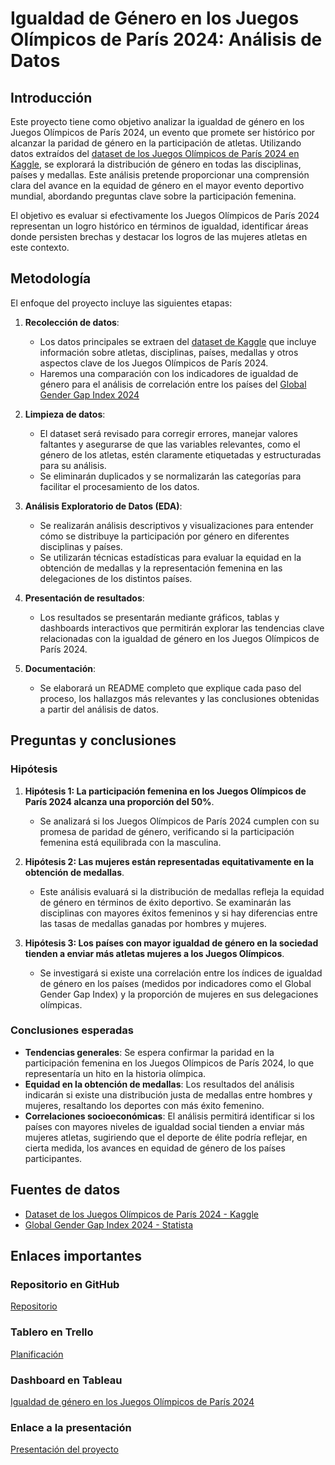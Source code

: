 # Igualdad de Género en los Juegos Olímpicos de París 2024: Análisis de Datos

## Introducción

Este proyecto tiene como objetivo analizar la igualdad de género en los Juegos Olímpicos de París 2024, un evento que promete ser histórico por alcanzar la paridad de género en la participación de atletas. Utilizando datos extraídos del [dataset de los Juegos Olímpicos de París 2024 en Kaggle](https://www.kaggle.com/datasets/piterfm/paris-2024-olympic-summer-games), se explorará la distribución de género en todas las disciplinas, países y medallas. Este análisis pretende proporcionar una comprensión clara del avance en la equidad de género en el mayor evento deportivo mundial, abordando preguntas clave sobre la participación femenina.

El objetivo es evaluar si efectivamente los Juegos Olímpicos de París 2024 representan un logro histórico en términos de igualdad, identificar áreas donde persisten brechas y destacar los logros de las mujeres atletas en este contexto.

## Metodología

El enfoque del proyecto incluye las siguientes etapas:

1. **Recolección de datos**: 
   - Los datos principales se extraen del [dataset de Kaggle](https://www.kaggle.com/datasets/piterfm/paris-2024-olympic-summer-games) que incluye información sobre atletas, disciplinas, países, medallas y otros aspectos clave de los Juegos Olímpicos de París 2024.
   - Haremos una comparación con los indicadores de igualdad de género para el análisis de correlación entre los países del [Global Gender Gap Index 2024](https://www.statista.com/statistics/244387/the-global-gender-gap-index/)
   
2. **Limpieza de datos**: 
   - El dataset será revisado para corregir errores, manejar valores faltantes y asegurarse de que las variables relevantes, como el género de los atletas, estén claramente etiquetadas y estructuradas para su análisis.
   - Se eliminarán duplicados y se normalizarán las categorías para facilitar el procesamiento de los datos.

3. **Análisis Exploratorio de Datos (EDA)**: 
   - Se realizarán análisis descriptivos y visualizaciones para entender cómo se distribuye la participación por género en diferentes disciplinas y países.
   - Se utilizarán técnicas estadísticas para evaluar la equidad en la obtención de medallas y la representación femenina en las delegaciones de los distintos países.

4. **Presentación de resultados**: 
   - Los resultados se presentarán mediante gráficos, tablas y dashboards interactivos que permitirán explorar las tendencias clave relacionadas con la igualdad de género en los Juegos Olímpicos de París 2024.

5. **Documentación**: 
   - Se elaborará un README completo que explique cada paso del proceso, los hallazgos más relevantes y las conclusiones obtenidas a partir del análisis de datos.

## Preguntas y conclusiones

### Hipótesis

1. **Hipótesis 1: La participación femenina en los Juegos Olímpicos de París 2024 alcanza una proporción del 50%**.
   - Se analizará si los Juegos Olímpicos de París 2024 cumplen con su promesa de paridad de género, verificando si la participación femenina está equilibrada con la masculina.

2. **Hipótesis 2: Las mujeres están representadas equitativamente en la obtención de medallas**.
   - Este análisis evaluará si la distribución de medallas refleja la equidad de género en términos de éxito deportivo. Se examinarán las disciplinas con mayores éxitos femeninos y si hay diferencias entre las tasas de medallas ganadas por hombres y mujeres.

3. **Hipótesis 3: Los países con mayor igualdad de género en la sociedad tienden a enviar más atletas mujeres a los Juegos Olímpicos**.
   - Se investigará si existe una correlación entre los índices de igualdad de género en los países (medidos por indicadores como el Global Gender Gap Index) y la proporción de mujeres en sus delegaciones olímpicas.

### Conclusiones esperadas

- **Tendencias generales**: Se espera confirmar la paridad en la participación femenina en los Juegos Olímpicos de París 2024, lo que representaría un hito en la historia olímpica.
- **Equidad en la obtención de medallas**: Los resultados del análisis indicarán si existe una distribución justa de medallas entre hombres y mujeres, resaltando los deportes con más éxito femenino.
- **Correlaciones socioeconómicas**: El análisis permitirá identificar si los países con mayores niveles de igualdad social tienden a enviar más mujeres atletas, sugiriendo que el deporte de élite podría reflejar, en cierta medida, los avances en equidad de género de los países participantes.

## Fuentes de datos

- [Dataset de los Juegos Olímpicos de París 2024 - Kaggle](https://www.kaggle.com/datasets/piterfm/paris-2024-olympic-summer-games)
- [Global Gender Gap Index 2024 - Statista](https://www.statista.com/statistics/244387/the-global-gender-gap-index/)

## Enlaces importantes

### Repositorio en GitHub
[Repositorio](https://github.com/Rafa-Gamero/sql-database.git)

### Tablero en Trello
[Planificación](https://trello.com/b/cVenGouQ/deporte-y-g%C3%A9nero)

### Dashboard en Tableau
[Igualdad de género en los Juegos Olímpicos de París 2024](https://prod-uk-a.online.tableau.com/t/contacto-acc783cdb6/authoring/IgualdaddegneroenlosJuegosOlmpicosdePars2024/Sheet1/Dashboard%201#1)

### Enlace a la presentación
[Presentación del proyecto](https://prezi.com/view/Iq9tH4gxueuSt0WCe7R1/)

